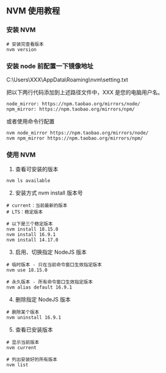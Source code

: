 <!--
 * @Author: Shu Binqi
 * @Date: 2023-03-11 19:50:39
 * @LastEditors: Shu Binqi
 * @LastEditTime: 2023-03-11 20:07:26
 * @Description: NVM 使用教程
 * @Version: 1.0.0
 * @FilePath: \interviewQuestionsd:\Git\vue2-projects\NVM.md
-->

## NVM 使用教程

### 安装 NVM

```
# 安装完查看版本
nvm version

```

### 安装 node 前配置一下镜像地址

C:\Users\XXX\AppData\Roaming\nvm\setting.txt

把以下两行代码添加到上述路径文件中，XXX 是您的电脑用户名。

```
node_mirror: https://npm.taobao.org/mirrors/node/
npm_mirror: https://npm.taobao.org/mirrors/npm/
```

或者使用命令行配置

```
nvm node_mirror https://npm.taobao.org/mirrors/node/
nvm npm_mirror https://npm.taobao.org/mirrors/npm/
```

### 使用 NVM

1. 查看可安装的版本

```
nvm ls available
```

2. 安装方式 nvm install 版本号

```
# current：当前最新的版本
# LTS：稳定版本

# 以下是三个稳定版本
nvm install 18.15.0
nvm install 16.9.1
nvm install 14.17.0
```

3. 启用、切换指定 NodeJS 版本

```
# 临时版本 - 只在当前命令窗口生效指定版本
nvm use 18.15.0

# 永久版本 - 所有命令窗口生效指定版本
nvm alias default 16.9.1
```

4. 删除指定 NodeJS 版本

```
# 删除某个版本
nvm uninstall 16.9.1
```

5. 查看已安装版本

```
# 显示当前版本
nvm current

# 列出安装好的所有版本
nvm list
```
